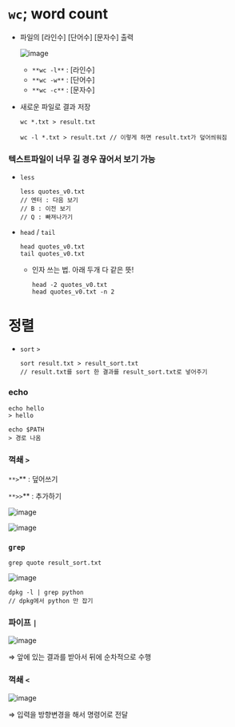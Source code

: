 # `wc`; word count

- 파일의 [라인수] [단어수] [문자수] 출력
    
    ![image](https://user-images.githubusercontent.com/88718806/206216502-86d520c0-6cc4-4df1-ae3b-baa958c78fe9.png)
    
    - `**wc -l**` : [라인수]
    - `**wc -w**` : [단어수]
    - `**wc -c**` : [문자수]
- 새로운 파일로 결과 저장
    
    ```
    wc *.txt > result.txt
    
    wc -l *.txt > result.txt // 이렇게 하면 result.txt가 덮어씌워짐
    ```
    

### 텍스트파일이 너무 길 경우 끊어서 보기 가능

- `less`
    
    ```
    less quotes_v0.txt
    // 엔터 : 다음 보기
    // B : 이전 보기
    // Q : 빠져나가기
    ```
    
- `head` / `tail`
    
    ```
    head quotes_v0.txt
    tail quotes_v0.txt
    ```
    
    - 인자 쓰는 법. 아래 두개 다 같은 뜻!
        
        ```
        head -2 quotes_v0.txt
        head quotes_v0.txt -n 2
        ```
        

# 정렬

- `sort` `>`
    
    ```
    sort result.txt > result_sort.txt
    // result.txt를 sort 한 결과를 result_sort.txt로 넣어주기
    ```
    

### echo

```
echo hello
> hello

echo $PATH
> 경로 나옴
```

### 꺽쇄 `>`

`**>`** : 덮어쓰기

`**>>`** : 추가하기

![image](https://user-images.githubusercontent.com/88718806/206216559-5686822d-e4e4-4b67-9c0a-b3a116a9f92c.png)

![image](https://user-images.githubusercontent.com/88718806/206216592-73a4e34c-5889-4187-85a4-d13eb5f626ab.png)

### `grep`

```
grep quote result_sort.txt
```

![image](https://user-images.githubusercontent.com/88718806/206216630-af51a808-ba3d-4282-9e95-b92f7b20df70.png)

```
dpkg -l | grep python
// dpkg에서 python 만 잡기
```

### 파이프 `|`

![image](https://user-images.githubusercontent.com/88718806/206216664-a8223839-193b-46fd-9b2b-0015c8362d60.png)

⇒ 앞에 있는 결과를 받아서 뒤에 순차적으로 수행

### 꺽쇄 `<`

![image](https://user-images.githubusercontent.com/88718806/206216679-a4f5a716-cc2e-4253-a96a-b1b4df84be6c.png)

⇒ 입력을 방향변경을 해서 명령어로 전달

